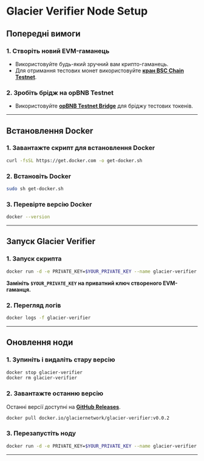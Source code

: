 # Glacier Verifier Node Setup

## Попередні вимоги

### 1. Створіть новий EVM-гаманець
- Використовуйте будь-який зручний вам крипто-гаманець.
- Для отримання тестових монет використовуйте **[кран BSC Chain Testnet](https://www.bnbchain.org/en/testnet-faucet)**.

### 2. Зробіть брідж на opBNB Testnet
- Використовуйте **[opBNB Testnet Bridge](https://opbnb-testnet-bridge.bnbchain.org/deposit)** для бріджу тестових токенів.

---

## Встановлення Docker

### 1. Завантажте скрипт для встановлення Docker
```bash
curl -fsSL https://get.docker.com -o get-docker.sh
```

### 2. Встановіть Docker
```bash
sudo sh get-docker.sh
```

### 3. Перевірте версію Docker
```bash
docker --version
```

---

## Запуск Glacier Verifier

### 1. Запуск скрипта
```bash
docker run -d -e PRIVATE_KEY=$YOUR_PRIVATE_KEY --name glacier-verifier docker.io/glaciernetwork/glacier-verifier:v0.0.2
```
**Замініть `$YOUR_PRIVATE_KEY` на приватний ключ створеного EVM-гаманця.**

### 2. Перегляд логів
```bash
docker logs -f glacier-verifier
```

---

## Оновлення ноди

### 1. Зупиніть і видаліть стару версію
```bash
docker stop glacier-verifier
docker rm glacier-verifier
```

### 2. Завантажте останню версію
Останні версії доступні на **[GitHub Releases](https://github.com/Glacier-Labs/node-bootstrap/releases)**.
```bash
docker pull docker.io/glaciernetwork/glacier-verifier:v0.0.2
```

### 3. Перезапустіть ноду
```bash
docker run -d -e PRIVATE_KEY=$YOUR_PRIVATE_KEY --name glacier-verifier docker.io/glaciernetwork/glacier-verifier:v0.0.2
```

---
